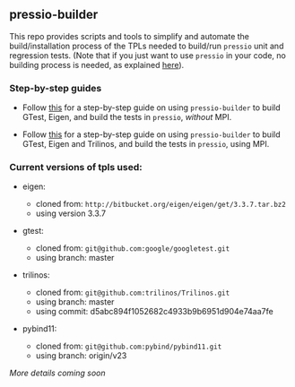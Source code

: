 
## pressio-builder

This repo provides scripts and tools to simplify and automate the build/installation process of the TPLs needed to build/run `pressio` unit and regression tests. (Note that if you just want to use `pressio` in your code, no building process is needed, as explained [here](https://github.com/Pressio/pressio)).

### Step-by-step guides
- Follow [this](https://github.com/Pressio/pressio-builder/wiki/Step-by-step-on-using-pressio-builder-to-build-GTest,-Eigen-and-pressio-(tests-and-unit-tests)---no-MPI) for a step-by-step guide on using `pressio-builder` to build GTest, Eigen, and build the tests in `pressio`, *without* MPI.

- Follow [this](https://github.com/Pressio/pressio-builder/wiki/Step-by-step-on-using-pressio-builder-to-build-GTest,-Eigen,-Trilinos-and-pressio-(tests-and-unit-tests)-with-MPI-enabled) for a step-by-step guide on using `pressio-builder` to build GTest, Eigen and Trilinos, and build the tests in `pressio`, using MPI.

<!--
### Building TPLs
To build the TPLs, do the following:
- cd into ./tpls
- bash ./main_tpls.sh -h
and follow the directions. -->

<!--
### Building `pressio`
After you are done with TPLs, you can configure/build/install `pressio` by doing:
- cd into ./pressio
- bash ./main_pressio.sh -h
and follow the directions.
-->

### Current versions of tpls used:
* eigen:
  - cloned from: `http://bitbucket.org/eigen/eigen/get/3.3.7.tar.bz2`
  - using version 3.3.7

* gtest:
  - cloned from: `git@github.com:google/googletest.git`
  - using branch: master

* trilinos:
  - cloned from: `git@github.com:trilinos/Trilinos.git`
  - using branch: master
  - using commit: d5abc894f1052682c4933b9b6951d904e74aa7fe

* pybind11:
  - cloned from: `git@github.com:pybind/pybind11.git`
  - using branch: origin/v23



*More details coming soon*
